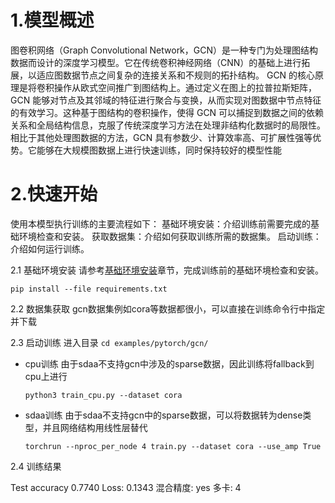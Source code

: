 # 1.模型概述
图卷积网络（Graph Convolutional Network，GCN）是一种专门为处理图结构数据而设计的深度学习模型。它在传统卷积神经网络（CNN）的基础上进行拓展，以适应图数据节点之间复杂的连接关系和不规则的拓扑结构。
GCN 的核心原理是将卷积操作从欧式空间推广到图结构上。通过定义在图上的拉普拉斯矩阵，GCN 能够对节点及其邻域的特征进行聚合与变换，从而实现对图数据中节点特征的有效学习。这种基于图结构的卷积操作，使得 GCN 可以捕捉到数据之间的依赖关系和全局结构信息，克服了传统深度学习方法在处理非结构化数据时的局限性。相比于其他处理图数据的方法，GCN 具有参数少、计算效率高、可扩展性强等优势。它能够在大规模图数据上进行快速训练，同时保持较好的模型性能

# 2.快速开始
使用本模型执行训练的主要流程如下：
    基础环境安装：介绍训练前需要完成的基础环境检查和安装。
    获取数据集：介绍如何获取训练所需的数据集。
    启动训练：介绍如何运行训练。

2.1 基础环境安装
    请参考[基础环境安装](../../../../doc/Environment.md)章节，完成训练前的基础环境检查和安装。

    pip install --file requirements.txt
2.2 数据集获取
    gcn数据集例如cora等数据都很小，可以直接在训练命令行中指定并下载

2.3 启动训练
进入目录
    ```
    cd examples/pytorch/gcn/
    ```

- cpu训练
由于sdaa不支持gcn中涉及的sparse数据，因此训练将fallback到cpu上进行
    ```
    python3 train_cpu.py --dataset cora
    ```
- sdaa训练
由于sdaa不支持gcn中的sparse数据，可以将数据转为dense类型，并且网络结构用线性层替代
    ```
    torchrun --nproc_per_node 4 train.py --dataset cora --use_amp True
    ```


2.4 训练结果

Test accuracy 0.7740
Loss: 0.1343
混合精度: yes
多卡: 4